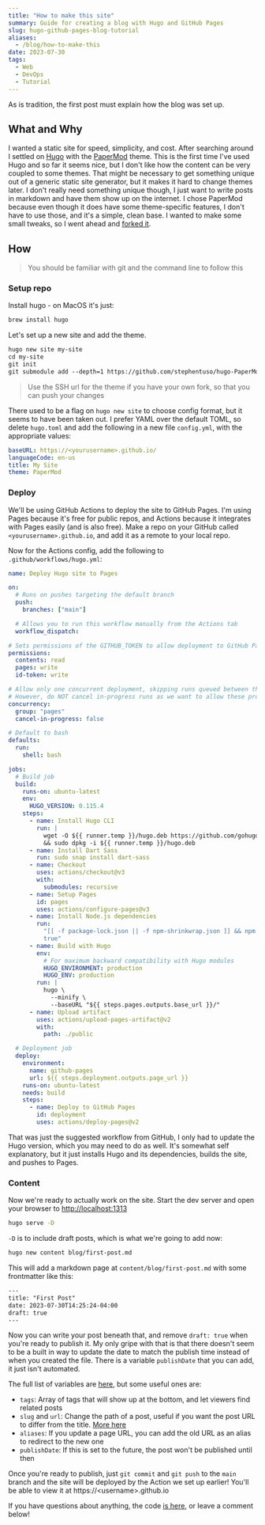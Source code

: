 ```yaml
---
title: "How to make this site"
summary: Guide for creating a blog with Hugo and GitHub Pages
slug: hugo-github-pages-blog-tutorial
aliases:
  - /blog/how-to-make-this
date: 2023-07-30
tags:
  - Web
  - DevOps
  - Tutorial
---
```


As is tradition, the first post must explain how the blog was set up.

## What and Why

I wanted a static site for speed, simplicity, and cost. After searching around I
settled on [Hugo](https://gohugo.io/) with the
[PaperMod](https://github.com/adityatelange/hugo-PaperMod) theme. This is the
first time I've used Hugo and so far it seems nice, but I don't like how the
content can be very coupled to some themes. That might be necessary to get
something unique out of a generic static site generator, but it makes it hard to
change themes later. I don't really need something unique though, I just want to
write posts in markdown and have them show up on the internet. I chose PaperMod
because even though it does have some theme-specific features, I don't have to
use those, and it's a simple, clean base. I wanted to make some small tweaks, so
I went ahead and [forked it](https://github.com/stephentuso/hugo-PaperMod).

## How

> You should be familiar with git and the command line to follow this

### Setup repo

Install hugo - on MacOS it's just:

```txt
brew install hugo
```

Let's set up a new site and add the theme.

```txt
hugo new site my-site
cd my-site
git init
git submodule add --depth=1 https://github.com/stephentuso/hugo-PaperMod.git themes/PaperMod
```

> Use the SSH url for the theme if you have your own fork, so that you can push
> your changes

There used to be a flag on `hugo new site` to choose config format, but it seems
to have been taken out. I prefer YAML over the default TOML, so delete
`hugo.toml` and add the following in a new file `config.yml`, with the
appropriate values:

```yaml
baseURL: https://<yourusername>.github.io/
languageCode: en-us
title: My Site
theme: PaperMod
```

### Deploy

We'll be using GitHub Actions to deploy the site to GitHub Pages. I'm using
Pages because it's free for public repos, and Actions because it integrates with
Pages easily (and is also free). Make a repo on your GitHub called
`<yourusername>.github.io`, and add it as a remote to your local repo.

Now for the Actions config, add the following to `.github/workflows/hugo.yml`:

```yaml
name: Deploy Hugo site to Pages

on:
  # Runs on pushes targeting the default branch
  push:
    branches: ["main"]

  # Allows you to run this workflow manually from the Actions tab
  workflow_dispatch:

# Sets permissions of the GITHUB_TOKEN to allow deployment to GitHub Pages
permissions:
  contents: read
  pages: write
  id-token: write

# Allow only one concurrent deployment, skipping runs queued between the run in-progress and latest queued.
# However, do NOT cancel in-progress runs as we want to allow these production deployments to complete.
concurrency:
  group: "pages"
  cancel-in-progress: false

# Default to bash
defaults:
  run:
    shell: bash

jobs:
  # Build job
  build:
    runs-on: ubuntu-latest
    env:
      HUGO_VERSION: 0.115.4
    steps:
      - name: Install Hugo CLI
        run: |
          wget -O ${{ runner.temp }}/hugo.deb https://github.com/gohugoio/hugo/releases/download/v${HUGO_VERSION}/hugo_extended_${HUGO_VERSION}_linux-amd64.deb \
          && sudo dpkg -i ${{ runner.temp }}/hugo.deb
      - name: Install Dart Sass
        run: sudo snap install dart-sass
      - name: Checkout
        uses: actions/checkout@v3
        with:
          submodules: recursive
      - name: Setup Pages
        id: pages
        uses: actions/configure-pages@v3
      - name: Install Node.js dependencies
        run:
          "[[ -f package-lock.json || -f npm-shrinkwrap.json ]] && npm ci ||
          true"
      - name: Build with Hugo
        env:
          # For maximum backward compatibility with Hugo modules
          HUGO_ENVIRONMENT: production
          HUGO_ENV: production
        run: |
          hugo \
            --minify \
            --baseURL "${{ steps.pages.outputs.base_url }}/"
      - name: Upload artifact
        uses: actions/upload-pages-artifact@v2
        with:
          path: ./public

  # Deployment job
  deploy:
    environment:
      name: github-pages
      url: ${{ steps.deployment.outputs.page_url }}
    runs-on: ubuntu-latest
    needs: build
    steps:
      - name: Deploy to GitHub Pages
        id: deployment
        uses: actions/deploy-pages@v2
```

That was just the suggested workflow from GitHub, I only had to update the Hugo
version, which you may need to do as well. It's somewhat self explanatory, but
it just installs Hugo and its dependencies, builds the site, and pushes to
Pages.

### Content

Now we're ready to actually work on the site. Start the dev server and open your
browser to [http://localhost:1313](http://localhost:1313)

```sh
hugo serve -D
```

`-D` is to include draft posts, which is what we're going to add now:

```sh
hugo new content blog/first-post.md
```

This will add a markdown page at `content/blog/first-post.md` with some
frontmatter like this:

```txt
---
title: "First Post"
date: 2023-07-30T14:25:24-04:00
draft: true
---
```

Now you can write your post beneath that, and remove `draft: true` when you're
ready to publish it. My only gripe with that is that there doesn't seem to be a
built in way to update the date to match the publish time instead of when you
created the file. There is a variable `publishDate` that you can add, it just
isn't automated.

The full list of variables are
[here](https://gohugo.io/content-management/front-matter/#front-matter-variables),
but some useful ones are:

- `tags`: Array of tags that will show up at the bottom, and let viewers find
  related posts
- `slug` and `url`: Change the path of a post, useful if you want the post URL
  to differ from the title.
  [More here](https://gohugo.io/content-management/urls)
- `aliases`: If you update a page URL, you can add the old URL as an alias to
  redirect to the new one
- `publishDate`: If this is set to the future, the post won't be published until
  then

Once you're ready to publish, just `git commit` and `git push` to the `main`
branch and the site will be deployed by the Action we set up earlier! You'll be
able to view it at https://\<username\>.github.io

If you have questions about anything, the code
[is here](https://github.com/stephentuso/stephentuso.github.io), or leave a
comment below!
